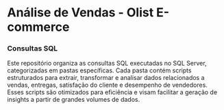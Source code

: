 # Análise de Vendas - Olist E-commerce

### Consultas SQL

Este repositório organiza as consultas SQL executadas no SQL Server, categorizadas em pastas específicas. Cada pasta contém scripts estruturados para extrair, transformar e analisar dados relacionados a vendas, entregas, satisfação do cliente e desempenho de vendedores. Esses scripts são otimizados para eficiência e visam facilitar a geração de insights a partir de grandes volumes de dados.
